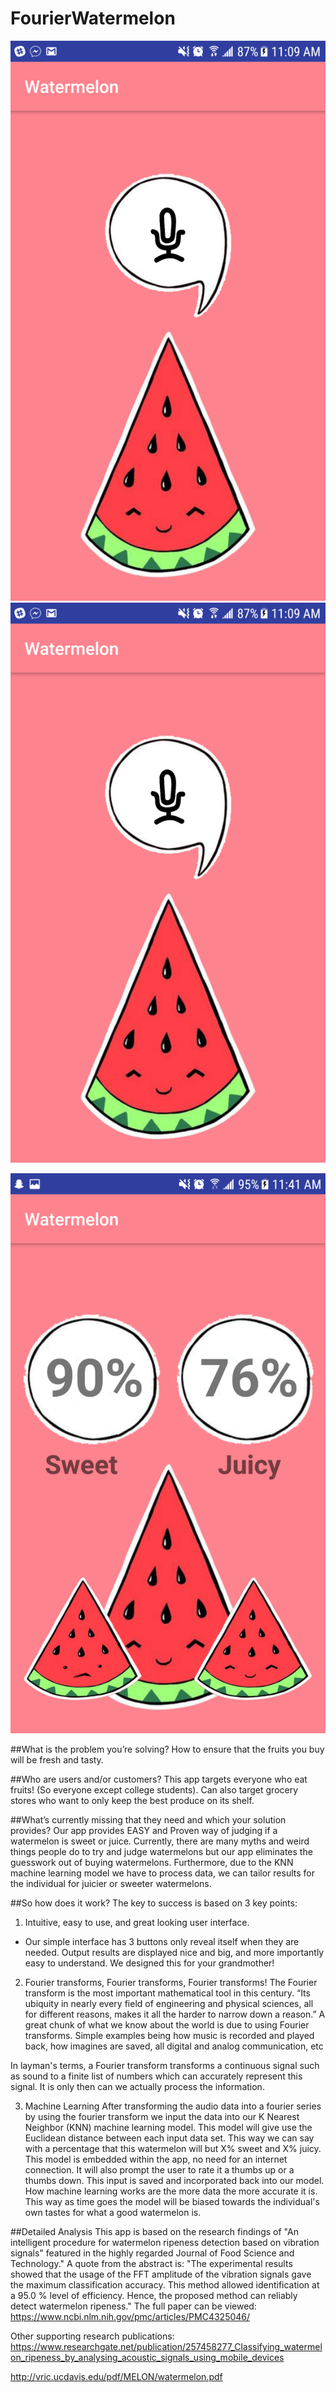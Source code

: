 # FourierWatermelon

![GitHub Logo](/23555423_10212906989342806_1946067151_o.png) 
![alt text](https://github.com/stluo/FourierWatermelon/blob/master/23555423_10212906989342806_1946067151_o.png "Logo Title Text 1")

![alt text](https://github.com/stluo/FourierWatermelon/blob/master/23558050_10212907160747091_1647842561_o.png "Logo Title Text 1")



##What is the problem you’re solving? 
How to ensure that the fruits you buy will be fresh and tasty. 

##Who are users and/or customers? 
This app targets everyone who eat fruits! (So everyone except college students). 
Can also target grocery stores who want to only keep the best produce on its shelf. 

##What’s currently missing that they need and which your solution provides?
Our app provides EASY and Proven way of judging if a watermelon is sweet or juice. Currently, there are many myths and weird things people do to try and judge watermelons but our app eliminates the guesswork out of buying watermelons. Furthermore, due to the KNN machine learning model we have to process data, we can tailor results for the individual for juicier or sweeter watermelons. 

##So how does it work? 
The key to success is based on 3 key points: 

1. Intuitive, easy to use, and great looking user interface.
- Our simple interface has 3 buttons only reveal itself when they are needed. Output results are displayed nice and big, and more importantly easy to understand. We designed this for your grandmother! 

2. Fourier transforms, Fourier transforms, Fourier transforms!
The Fourier transform is the most important mathematical tool in this century. “Its ubiquity in nearly every field of engineering and physical sciences, all for different reasons, makes it all the harder to narrow down a reason.” A great chunk of what we know about the world is due to using Fourier transforms. Simple examples being how music is recorded and played back, how imagines are saved, all digital and analog communication, etc 

In layman's terms, a Fourier transform transforms a continuous signal such as sound to a finite list of numbers which can accurately represent this signal. It is only then can we actually process the information. 


3. Machine Learning 
After transforming the audio data into a fourier series by using the fourier transform we input the data into our K Nearest Neighbor (KNN) machine learning model. This model will give use the Euclidean distance between each input data set. This way we can say with a percentage that this watermelon will but X% sweet and X% juicy. This model is embedded within the app, no need for an internet connection. It will also prompt the user to rate it a thumbs up or a thumbs down. This input is saved and incorporated back into our model. How machine learning works are the more data the more accurate it is. This way as time goes the model will be biased towards the individual's own tastes for what a good watermelon is. 


##Detailed Analysis 
This app is based on the research findings of "An intelligent procedure for watermelon ripeness detection based on vibration signals" featured in the highly regarded Journal of Food Science and Technology." A quote from the abstract is: "The experimental results showed that the usage of the FFT amplitude of the vibration signals gave the maximum classification accuracy. This method allowed identification at a 95.0 % level of efficiency. Hence, the proposed method can reliably detect watermelon ripeness." The full paper can be viewed: https://www.ncbi.nlm.nih.gov/pmc/articles/PMC4325046/

Other supporting research publications:
https://www.researchgate.net/publication/257458277_Classifying_watermelon_ripeness_by_analysing_acoustic_signals_using_mobile_devices

http://vric.ucdavis.edu/pdf/MELON/watermelon.pdf

